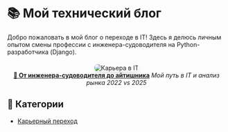 # 📚 Мой технический блог  

Добро пожаловать в мой блог о переходе в IT! Здесь я делюсь личным опытом смены профессии с инженера-судоводителя на Python-разработчика (Django).  

<div align="center" style="margin: 20px 0;">
  <img src="https://images.unsplash.com/photo-1454165804606-c3d57bc86b40?w=600" alt="Карьера в IT" style="border-radius: 8px; box-shadow: 0 4px 8px rgba(0,0,0,0.1); max-width: 100%; height: auto;">
  <br>
  <strong><a href="first-article">🚢 От инженера-судоводителя до айтишника</a></strong>  
  <em>Мой путь в IT и анализ рынка 2022 vs 2025</em>
</div>  

## 📌 Категории  
- <a href="first-article">Карьерный переход</a>
